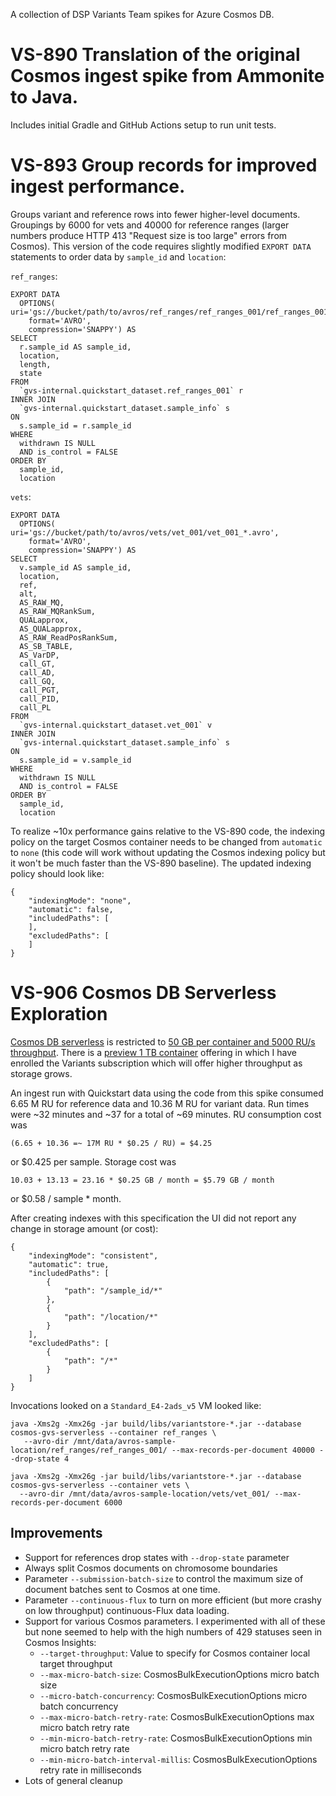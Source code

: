 A collection of DSP Variants Team spikes for Azure Cosmos DB.

# VS-890 Translation of the original Cosmos ingest spike from Ammonite to Java.

Includes initial Gradle and GitHub Actions setup to run unit tests.

# VS-893 Group records for improved ingest performance.

Groups variant and reference rows into fewer higher-level documents. Groupings by 6000 for vets and 40000 for reference
ranges (larger numbers produce HTTP 413 "Request size is too large" errors from Cosmos). This version of the code
requires slightly modified `EXPORT DATA` statements to order data by `sample_id` and `location`:

`ref_ranges`:

```
EXPORT DATA
  OPTIONS( uri='gs://bucket/path/to/avros/ref_ranges/ref_ranges_001/ref_ranges_001_*.avro',
    format='AVRO',
    compression='SNAPPY') AS
SELECT
  r.sample_id AS sample_id,
  location,
  length,
  state
FROM
  `gvs-internal.quickstart_dataset.ref_ranges_001` r
INNER JOIN
  `gvs-internal.quickstart_dataset.sample_info` s
ON
  s.sample_id = r.sample_id
WHERE
  withdrawn IS NULL
  AND is_control = FALSE
ORDER BY
  sample_id,
  location
```

`vets`:

```
EXPORT DATA
  OPTIONS( uri='gs://bucket/path/to/avros/vets/vet_001/vet_001_*.avro',
    format='AVRO',
    compression='SNAPPY') AS
SELECT
  v.sample_id AS sample_id,
  location,
  ref,
  alt,
  AS_RAW_MQ,
  AS_RAW_MQRankSum,
  QUALapprox,
  AS_QUALapprox,
  AS_RAW_ReadPosRankSum,
  AS_SB_TABLE,
  AS_VarDP,
  call_GT,
  call_AD,
  call_GQ,
  call_PGT,
  call_PID,
  call_PL
FROM
  `gvs-internal.quickstart_dataset.vet_001` v
INNER JOIN
  `gvs-internal.quickstart_dataset.sample_info` s
ON
  s.sample_id = v.sample_id
WHERE
  withdrawn IS NULL
  AND is_control = FALSE
ORDER BY
  sample_id,
  location
```

To realize ~10x performance gains relative to the VS-890 code, the indexing policy on the target Cosmos container needs
to be changed from `automatic` to `none` (this code will work without updating the Cosmos indexing policy but it won't
be much faster than the VS-890 baseline). The updated indexing policy should look like:

```
{
    "indexingMode": "none",
    "automatic": false,
    "includedPaths": [
    ],
    "excludedPaths": [
    ]
}
```

# VS-906 Cosmos DB Serverless Exploration

[Cosmos DB serverless](https://learn.microsoft.com/en-us/azure/cosmos-db/serverless) is restricted to [50 GB per
container and 5000 RU/s throughput](https://learn.microsoft.com/en-us/azure/cosmos-db/concepts-limits#serverless). There is a
[preview 1 TB container](https://learn.microsoft.com/en-us/azure/cosmos-db/serverless-1tb) offering in which I have
enrolled the Variants subscription which will offer higher throughput as storage grows.

An ingest run with Quickstart data using the code from this spike consumed 6.65 M RU for reference data and 10.36
M RU for variant data. Run times were ~32 minutes and ~37 for a total of ~69 minutes. RU consumption cost was
```
(6.65 + 10.36 =~ 17M RU * $0.25 / RU) = $4.25
```

or $0.425 per sample. Storage cost was

```
10.03 + 13.13 = 23.16 * $0.25 GB / month = $5.79 GB / month
```

or $0.58 / sample * month.

After creating indexes with this specification the UI did not report any change in storage amount (or cost):

```
{
    "indexingMode": "consistent",
    "automatic": true,
    "includedPaths": [
        {
            "path": "/sample_id/*"
        },
        {
            "path": "/location/*"
        }
    ],
    "excludedPaths": [
        {
            "path": "/*"
        }
    ]
}
```

Invocations looked on a `Standard_E4-2ads_v5` VM looked like:

```
java -Xms2g -Xmx26g -jar build/libs/variantstore-*.jar --database cosmos-gvs-serverless --container ref_ranges \
   --avro-dir /mnt/data/avros-sample-location/ref_ranges/ref_ranges_001/ --max-records-per-document 40000 --drop-state 4
```

```
java -Xms2g -Xmx26g -jar build/libs/variantstore-*.jar --database cosmos-gvs-serverless --container vets \
  --avro-dir /mnt/data/avros-sample-location/vets/vet_001/ --max-records-per-document 6000
```

## Improvements

* Support for references drop states with `--drop-state` parameter
* Always split Cosmos documents on chromosome boundaries
* Parameter `--submission-batch-size` to control the maximum size of document batches sent to Cosmos at one time.
* Parameter `--continuous-flux` to turn on more efficient (but more crashy on low throughput) continuous-Flux data loading.
* Support for various Cosmos parameters. I experimented with all of these but none seemed to help with the high numbers of 429 statuses seen in Cosmos Insights:
  * `--target-throughput`: Value to specify for Cosmos container local target throughput
  * `--max-micro-batch-size`: CosmosBulkExecutionOptions micro batch size
  * `--micro-batch-concurrency`: CosmosBulkExecutionOptions micro batch concurrency
  * `--max-micro-batch-retry-rate`: CosmosBulkExecutionOptions max micro batch retry rate
  * `--min-micro-batch-retry-rate`: CosmosBulkExecutionOptions min micro batch retry rate
  * `--min-micro-batch-interval-millis`: CosmosBulkExecutionOptions retry rate in milliseconds
* Lots of general cleanup
